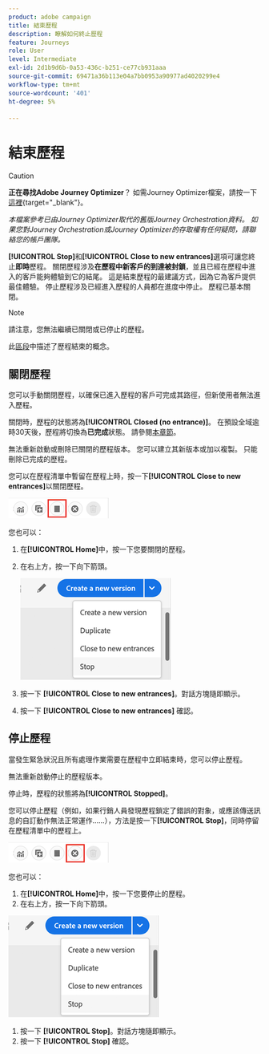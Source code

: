 ```yaml
---
product: adobe campaign
title: 結束歷程
description: 瞭解如何終止歷程
feature: Journeys
role: User
level: Intermediate
exl-id: 2d1b9d6b-0a53-436c-b251-ce77cb931aaa
source-git-commit: 69471a36b113e04a7bb0953a90977ad4020299e4
workflow-type: tm+mt
source-wordcount: '401'
ht-degree: 5%

---
```


# 結束歷程


>[!CAUTION]
>
>**正在尋找Adobe Journey Optimizer**？ 如需Journey Optimizer檔案，請按一下[這裡](https://experienceleague.adobe.com/zh-hant/docs/journey-optimizer/using/ajo-home){target="_blank"}。
>
>
>_本檔案參考已由Journey Optimizer取代的舊版Journey Orchestration資料。 如果您對Journey Orchestration或Journey Optimizer的存取權有任何疑問，請聯絡您的帳戶團隊。_


**[!UICONTROL Stop]**&#x200B;和&#x200B;**[!UICONTROL Close to new entrances]**&#x200B;選項可讓您終止&#x200B;**即時**&#x200B;歷程。 關閉歷程涉及&#x200B;**在歷程中新客戶的到達被封鎖**，並且已經在歷程中進入的客戶能夠體驗到它的結尾。 這是結束歷程的最建議方式，因為它為客戶提供最佳體驗。 停止歷程涉及已經進入歷程的人員都在進度中停止。 歷程已基本關閉。

>[!NOTE]
>
>請注意，您無法繼續已關閉或已停止的歷程。
>
>此[區段](../building-journeys/journey.md#ending_a_journey)中描述了歷程結束的概念。

## 關閉歷程

您可以手動關閉歷程，以確保已進入歷程的客戶可完成其路徑，但新使用者無法進入歷程。

關閉時，歷程的狀態將為&#x200B;**[!UICONTROL Closed (no entrance)]**。 在預設全域逾時30天後，歷程將切換為&#x200B;**已完成**&#x200B;狀態。 請參閱[本章節](../building-journeys/changing-properties.md#entrance)。

無法重新啟動或刪除已關閉的歷程版本。 您可以建立其新版本或加以複製。 只能刪除已完成的歷程。

您可以在歷程清單中暫留在歷程上時，按一下&#x200B;**[!UICONTROL Close to new entrances]**&#x200B;以關閉歷程。

![](../assets/do-not-localize/journey-finish-quick-action.png)

您也可以：

1. 在&#x200B;**[!UICONTROL Home]**&#x200B;中，按一下您要關閉的歷程。
1. 在右上方，按一下向下箭頭。

   ![](../assets/finish_drop_down_list.png)

1. 按一下 **[!UICONTROL Close to new entrances]**。對話方塊隨即顯示。
1. 按一下 **[!UICONTROL Close to new entrances]** 確認。

## 停止歷程

當發生緊急狀況且所有處理作業需要在歷程中立即結束時，您可以停止歷程。

無法重新啟動停止的歷程版本。

停止時，歷程的狀態將為&#x200B;**[!UICONTROL Stopped]**。

您可以停止歷程（例如，如果行銷人員發現歷程鎖定了錯誤的對象，或應該傳送訊息的自訂動作無法正常運作……），方法是按一下&#x200B;**[!UICONTROL Stop]**，同時停留在歷程清單中的歷程上。

![](../assets/do-not-localize/journey-stop-quick-action.png)

您也可以：

1. 在&#x200B;**[!UICONTROL Home]**&#x200B;中，按一下您要停止的歷程。
1. 在右上方，按一下向下箭頭。

![](../assets/finish_drop_down_list.png)

1. 按一下 **[!UICONTROL Stop]**。對話方塊隨即顯示。
1. 按一下 **[!UICONTROL Stop]** 確認。
